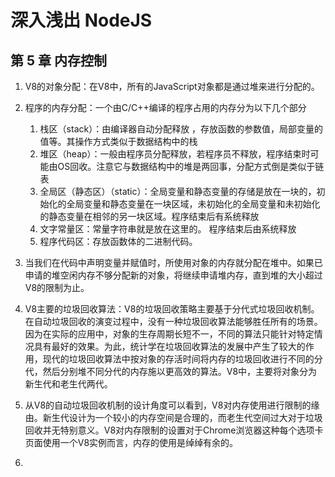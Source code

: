 # 深入浅出 NodeJS

## 第 5 章 内存控制

1. V8的对象分配：在V8中，所有的JavaScript对象都是通过堆来进行分配的。


2. 程序的内存分配：一个由C/C++编译的程序占用的内存分为以下几个部分 
   1. 栈区（stack）：由编译器自动分配释放 ，存放函数的参数值，局部变量的值等。其操作方式类似于数据结构中的栈
   2. 堆区（heap）：一般由程序员分配释放，若程序员不释放，程序结束时可能由OS回收。注意它与数据结构中的堆是两回事，分配方式倒是类似于链表
   3. 全局区（静态区）（static）：全局变量和静态变量的存储是放在一块的，初始化的全局变量和静态变量在一块区域，未初始化的全局变量和未初始化的静态变量在相邻的另一块区域。程序结束后有系统释放 
   4. 文字常量区：常量字符串就是放在这里的。 程序结束后由系统释放 
   5. 程序代码区：存放函数体的二进制代码。


3. 当我们在代码中声明变量并赋值时，所使用对象的内存就分配在堆中。如果已申请的堆空闲内存不够分配新的对象，将继续申请堆内存，直到堆的大小超过V8的限制为止。

4. V8主要的垃圾回收算法：V8的垃圾回收策略主要基于分代式垃圾回收机制。在自动垃圾回收的演变过程中，没有一种垃圾回收算法能够胜任所有的场景。因为在实际的应用中，对象的生存周期长短不一，不同的算法只能针对特定情况具有最好的效果。为此，统计学在垃圾回收算法的发展中产生了较大的作用，现代的垃圾回收算法中按对象的存活时间将内存的垃圾回收进行不同的分代，然后分别堆不同分代的内存施以更高效的算法。V8中，主要将对象分为新生代和老生代两代。

5. 从V8的自动垃圾回收机制的设计角度可以看到，V8对内存使用进行限制的缘由。新生代设计为一个较小的内存空间是合理的，而老生代空间过大对于垃圾回收并无特别意义。V8对内存限制的设置对于Chrome浏览器这种每个选项卡页面使用一个V8实例而言，内存的使用是绰绰有余的。

6. 

